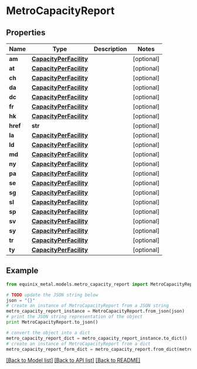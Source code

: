 # MetroCapacityReport


## Properties
Name | Type | Description | Notes
------------ | ------------- | ------------- | -------------
**am** | [**CapacityPerFacility**](CapacityPerFacility.md) |  | [optional] 
**at** | [**CapacityPerFacility**](CapacityPerFacility.md) |  | [optional] 
**ch** | [**CapacityPerFacility**](CapacityPerFacility.md) |  | [optional] 
**da** | [**CapacityPerFacility**](CapacityPerFacility.md) |  | [optional] 
**dc** | [**CapacityPerFacility**](CapacityPerFacility.md) |  | [optional] 
**fr** | [**CapacityPerFacility**](CapacityPerFacility.md) |  | [optional] 
**hk** | [**CapacityPerFacility**](CapacityPerFacility.md) |  | [optional] 
**href** | **str** |  | [optional] 
**la** | [**CapacityPerFacility**](CapacityPerFacility.md) |  | [optional] 
**ld** | [**CapacityPerFacility**](CapacityPerFacility.md) |  | [optional] 
**md** | [**CapacityPerFacility**](CapacityPerFacility.md) |  | [optional] 
**ny** | [**CapacityPerFacility**](CapacityPerFacility.md) |  | [optional] 
**pa** | [**CapacityPerFacility**](CapacityPerFacility.md) |  | [optional] 
**se** | [**CapacityPerFacility**](CapacityPerFacility.md) |  | [optional] 
**sg** | [**CapacityPerFacility**](CapacityPerFacility.md) |  | [optional] 
**sl** | [**CapacityPerFacility**](CapacityPerFacility.md) |  | [optional] 
**sp** | [**CapacityPerFacility**](CapacityPerFacility.md) |  | [optional] 
**sv** | [**CapacityPerFacility**](CapacityPerFacility.md) |  | [optional] 
**sy** | [**CapacityPerFacility**](CapacityPerFacility.md) |  | [optional] 
**tr** | [**CapacityPerFacility**](CapacityPerFacility.md) |  | [optional] 
**ty** | [**CapacityPerFacility**](CapacityPerFacility.md) |  | [optional] 

## Example

```python
from equinix_metal.models.metro_capacity_report import MetroCapacityReport

# TODO update the JSON string below
json = "{}"
# create an instance of MetroCapacityReport from a JSON string
metro_capacity_report_instance = MetroCapacityReport.from_json(json)
# print the JSON string representation of the object
print MetroCapacityReport.to_json()

# convert the object into a dict
metro_capacity_report_dict = metro_capacity_report_instance.to_dict()
# create an instance of MetroCapacityReport from a dict
metro_capacity_report_form_dict = metro_capacity_report.from_dict(metro_capacity_report_dict)
```
[[Back to Model list]](../README.md#documentation-for-models) [[Back to API list]](../README.md#documentation-for-api-endpoints) [[Back to README]](../README.md)



